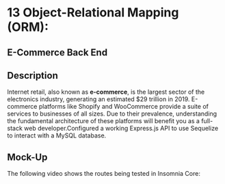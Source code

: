 # 13 Object-Relational Mapping (ORM): 
## E-Commerce Back End

## Description

Internet retail, also known as **e-commerce**, is the largest sector of the electronics industry, generating an estimated $29 trillion in 2019. E-commerce platforms like Shopify and WooCommerce provide a suite of services to businesses of all sizes. Due to their prevalence, understanding the fundamental architecture of these platforms will benefit you as a full-stack web developer.Configured a working Express.js API to use Sequelize to interact with a MySQL database.

## Mock-Up

The following video shows the routes  being tested in Insomnia Core:


